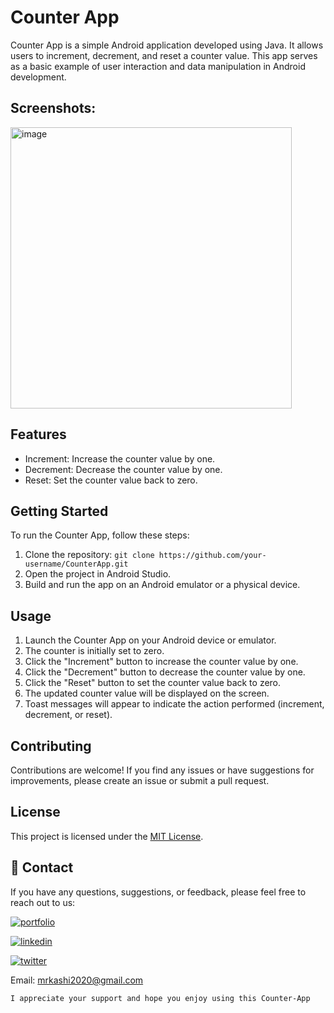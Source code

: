 # Counter App

Counter App is a simple Android application developed using Java. It allows users to increment, decrement, and reset a counter value. This app serves as a basic example of user interaction and data manipulation in Android development.


## Screenshots:

<img width="450" alt="image" src="https://github.com/KashifKhaan/Note-Taking-Application-Java/assets/88695658/249d9c10-fb7c-45fa-87d2-0ae14a1e6aec">


## Features

- Increment: Increase the counter value by one.
- Decrement: Decrease the counter value by one.
- Reset: Set the counter value back to zero.

## Getting Started

To run the Counter App, follow these steps:

1. Clone the repository: `git clone https://github.com/your-username/CounterApp.git`
2. Open the project in Android Studio.
3. Build and run the app on an Android emulator or a physical device.

## Usage

1. Launch the Counter App on your Android device or emulator.
2. The counter is initially set to zero.
3. Click the "Increment" button to increase the counter value by one.
4. Click the "Decrement" button to decrease the counter value by one.
5. Click the "Reset" button to set the counter value back to zero.
6. The updated counter value will be displayed on the screen.
7. Toast messages will appear to indicate the action performed (increment, decrement, or reset).

## Contributing

Contributions are welcome! If you find any issues or have suggestions for improvements, please create an issue or submit a pull request.

## License

This project is licensed under the [MIT License](LICENSE).

## 🔗 Contact
If you have any questions, suggestions, or feedback, please feel free to reach out to us:

[![portfolio](https://img.shields.io/badge/my_portfolio-000?style=for-the-badge&logo=ko-fi&logoColor=white)](https://dribbble.com/Kashif420)

[![linkedin](https://img.shields.io/badge/linkedin-0A66C2?style=for-the-badge&logo=linkedin&logoColor=white)](https://www.linkedin.com/in/mr-kashif-442146214/)

[![twitter](https://img.shields.io/badge/twitter-1DA1F2?style=for-the-badge&logo=twitter&logoColor=white)](https://twitter.com/KaxhifKhan)

Email: mrkashi2020@gmail.com

`I appreciate your support and hope you enjoy using this Counter-App`


